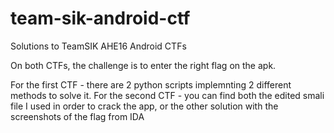 # team-sik-android-ctf
Solutions to TeamSIK AHE16 Android CTFs

On both CTFs, the challenge is to enter the right flag on the apk.

For the first CTF - there are 2 python scripts implemnting 2 different methods to solve it.
For the second CTF - you can find both the edited smali file I used in order to crack the app, or the other solution with the screenshots of the flag from IDA
